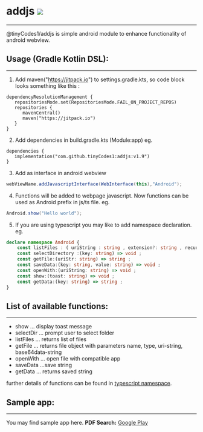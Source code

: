 # addjs [![](https://jitpack.io/v/tinyCodes1/addjs.svg)](https://jitpack.io/#tinyCodes1/addjs)
---

@tinyCodes1/addjs is simple android module to enhance functionality of android webview.

## Usage (Gradle Kotlin DSL):
---

1. Add maven("https://jitpack.io") to settings.gradle.kts,
   so code block looks something like this :

```
dependencyResolutionManagement {
   repositoriesMode.set(RepositoriesMode.FAIL_ON_PROJECT_REPOS)
   repositories {
      mavenCentral()
      maven("https://jitpack.io")
   }
}
```

2. Add dependencies in build.gradle.kts (Module:app) eg.

```
dependencies {
   implementation("com.github.tinyCodes1:addjs:v1.9")
}
```

3. Add as interface in android webview

```java
webViewName.addJavascriptInterface(WebInterface(this),"Android");
```

4. Functions will be added to webpage javascript. Now functions can be used as Android prefix in js/ts file. eg.

```java
Android.show("Hello world");
```

5. If you are using typescript you may like to add namespace declaration. eg.

```ts {#namespace}
declare namespace Android {
    const listFiles : ( uriString : string , extension?: string , recursive?: boolean , returnKey?: string ) => string ;
    const selectDirectory :(key: string) => void ;
    const getFile:(uriStr: string) => string ;
    const saveData:(key: string, value: string) => void ;
    const openWith:(uriString: string) => void ;
    const show:(toast: string) => void ;
    const getData:(key: string) => string ;
}
```

## List of available functions:
---

- show ... display toast message
- selectDir ... prompt user to select folder
- listFiles ... returns list of files
- getFile ... returns file object with parameters name, type, uri-string, base64data-string
- openWith ... open file with compatible app
- saveData ...save string
- getData ... returns saved string

further details of functions can be found in [typescript namespace](#namespace).

## Sample app:
---

You may find sample app here.
**PDF Search:**  [Google Play](https://play.google.com/store/apps/details?id=com.tinycode.pdfsearch)
